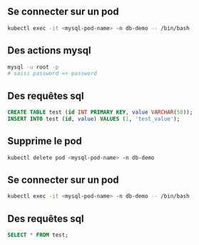 ## Se connecter sur un pod 

```bash
kubectl exec -it <mysql-pod-name> -n db-demo -- /bin/bash
```

## Des actions mysql

```bash
mysql -u root -p
# saisi password => password
```

## Des requêtes sql

```sql
CREATE TABLE test (id INT PRIMARY KEY, value VARCHAR(50));
INSERT INTO test (id, value) VALUES (1, 'test_value');

```

## Supprime le pod
```bash
kubectl delete pod <mysql-pod-name> -n db-demo
```

## Se connecter sur un pod 

```bash
kubectl exec -it <mysql-pod-name> -n db-demo -- /bin/bash
```

## Des requêtes sql

```sql
SELECT * FROM test;
```